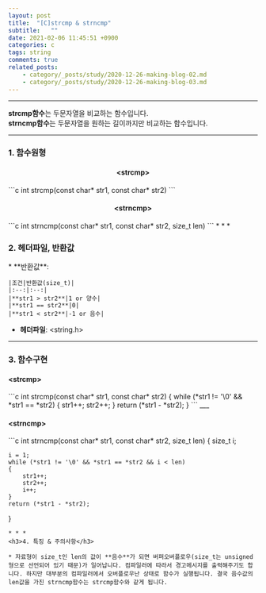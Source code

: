 ```yaml
---
layout: post
title:  "[C]strcmp & strncmp"
subtitle:   ""
date: 2021-02-06 11:45:51 +0900
categories: c
tags: string
comments: true
related_posts:
    - category/_posts/study/2020-12-26-making-blog-02.md
    - category/_posts/study/2020-12-26-making-blog-03.md
---
```


* * *
**strcmp함수**는 두문자열을 비교하는 함수입니다.<br />
**strncmp함수**는 두문자열을 원하는 길이까지만 비교하는 함수입니다.

* * *
<h3>1. 함수원형</h3>
<h4 align="middle">&#60;strcmp&#62;</h4>
```c
int strcmp(const char* str1, const char* str2)
```
<h4 align="middle">&#60;strncmp&#62;</h4>
```c
int strncmp(const char* str1, const char* str2, size_t len)
```
* * *
<h3>2. 헤더파일, 반환값</h3>
* **반환값**:

    |조건|반환값(size_t)|
    |:--:|:--:|
    |**str1 > str2**|1 or 양수|
    |**str1 == str2**|0|
    |**str1 < str2**|-1 or 음수|

* **헤더파일**: \<string.h\>

* * *
<h3>3. 함수구현</h3>
<h4 align="left">&#60;strcmp&#62;</h4>
```c
int strcmp(const char* str1, const char* str2)
{
    while (*str1 != '\0' && *str1 == *str2)
    {
        str1++;
        str2++;
    }
    return (*str1 - *str2);
}
```
___
<h4 align="left">&#60;strncmp&#62;</h4>
```c
int strncmp(const char* str1, const char* str2, size_t len)
{
    size_t i;

    i = 1;
    while (*str1 != '\0' && *str1 == *str2 && i < len)
    {
        str1++;
        str2++;
        i++;
    }
    return (*str1 - *str2);
}
```
* * *
<h3>4. 특징 & 주의사항</h3>

* 자료형이 size_t인 len의 값이 **음수**가 되면 버퍼오버플로우(size_t는 unsigned형으로 선언되어 있기 때문)가 일어납니다. 컴파일러에 따라서 경고메시지를 출력해주기도 합니다. 하지만 대부분의 컴파일러에서 오버플로우난 상태로 함수가 실행됩니다. 결국 음수값의 len값을 가진 strncmp함수는 strcmp함수와 같게 됩니다.
